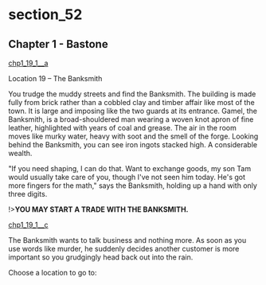 
# section_52

## Chapter 1 - Bastone

[chp1_19_1__a](../../decomp/app/src/main/res/raw/chp1_19_1__a.mp3 ':include :type=audio')

Location 19 – The Banksmith

You trudge the muddy streets and find the Banksmith. The building is made fully from brick rather than a cobbled clay and timber affair like most of the town. It is large and imposing like the two guards at its entrance. Gamel, the Banksmith, is a broad-shouldered man wearing a woven knot apron of fine leather, highlighted with years of coal and grease. The air in the room moves like murky water, heavy with soot and the smell of the forge. Looking behind the Banksmith, you can see iron ingots stacked high. A considerable wealth.

"If you need shaping, I can do that. Want to exchange goods, my son Tam would usually take care of you, though I've not seen him today. He's got more fingers for the math," says the Banksmith, holding up a hand with only three digits.

!>**YOU MAY START A TRADE WITH THE BANKSMITH.** 

[chp1_19_1__c](../../decomp/app/src/main/res/raw/chp1_19_1__c.mp3 ':include :type=audio')

The Banksmith wants to talk business and nothing more. As soon as you use words like murder, he suddenly decides another customer is more important so you grudgingly head back out into the rain.


Choose a location to go to:


